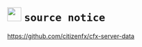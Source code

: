 # <img src="https://raw.githubusercontent.com/douth-c/neptune-web/ff4e6ef65737422db28c0a5bf9f7d8a297d228bb/assets/logo/neptune.png" width="32" height="32"> `source notice`

https://github.com/citizenfx/cfx-server-data